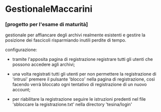 # GestionaleMaccarini
### [progetto per l'esame di maturità]

gestionale per affiancare degli archivi realmente esistenti e gestire la posizione dei fascicoli risparmiando inutili perdite di tempo.


configurazione:

- tramite l'apposita pagina di registrazione registrare tutti gli utenti che possono accedere agli archivi;

- una volta registrati tutti gli utenti per non permettere la registrazione di 'intrusi' premere il pulsante 'blocco' nella pagina di registrazione, così facendo verrà bloccato ogni tentativo di registrazione di un nuovo account;

- per riabilitare la registrazione seguire le istruzioni predenti nel file 'sbloccare la registrazione.txt' nella directory 'tesina/login'


